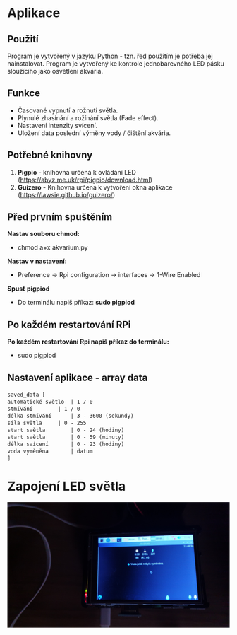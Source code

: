 # Aplikace
## Použití
Program je vytvořený v jazyku Python - tzn. řed použitím je potřeba jej nainstalovat. Program je vytvořený ke kontrole jednobarevného LED pásku sloužícího jako osvětlení akvária.


## Funkce
- Časované vypnutí a rožnutí světla.
- Plynulé zhasínání a rožínání světla (Fade effect).
- Nastavení intenzity svícení.
- Uložení data poslední výměny vody / čištění akvária.

## Potřebné knihovny
1. **Pigpio** - knihovna určená k ovládání LED (https://abyz.me.uk/rpi/pigpio/download.html)
2. **Guizero** - Knihovna určená k vytvoření okna aplikace (https://lawsie.github.io/guizero/)

## Před prvním spuštěním
**Nastav souboru chmod:**
- chmod a+x akvarium.py

**Nastav v nastavení:**
- Preference -> Rpi configuration -> interfaces -> 1-Wire Enabled

**Spusť pigpiod**
- Do terminálu napiš příkaz: **sudo pigpiod**

## Po každém restartování RPi
**Po každém restartování Rpi napiš příkaz do terminálu:**
- sudo pigpiod

## Nastavení aplikace - array data
```
saved_data [
automatické světlo 	| 1 / 0
stmívání		| 1 / 0
délka stmívání		| 3 - 3600 (sekundy)
síla světla		| 0 - 255
start světla		| 0 - 24 (hodiny)
start světla		| 0 - 59 (minuty)
délka svícení		| 0 - 23 (hodiny)
voda vyměněna		| datum
]
```
# Zapojení LED světla
![Aplikace](./img_description/APP.jpg)

